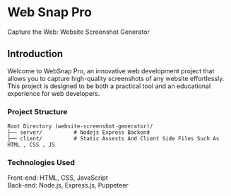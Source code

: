 # Web Snap Pro
Capture the Web: Website Screenshot Generator

## Introduction
Welcome to WebSnap Pro, an innovative web development project that allows you to capture high-quality screenshots of any website effortlessly. This project is designed to be both a practical tool and an educational experience for web developers.

### Project Structure
```
Root Directory (website-screenshot-generator)/
├── server/          # Nodejs Express Backend
├── client/          # Static Assests And Client Side Files Such As HTML , CSS , JS
```
### Technologies Used
Front-end: HTML, CSS, JavaScript\
Back-end: Node.js, Express.js, Puppeteer
